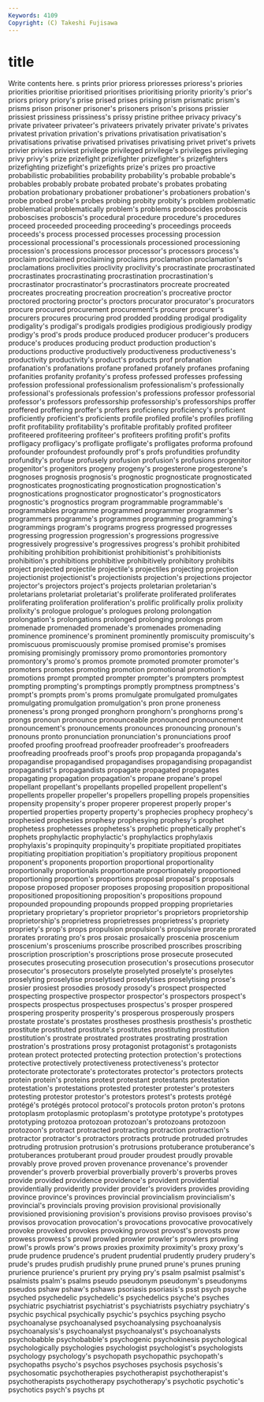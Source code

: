 ```yaml
---
Keywords: 4109 
Copyright: (C) Takeshi Fujisawa
---
```


# title

Write contents here.
s prints
prior prioress prioresses prioress's priories priorities prioritise prioritised prioritises prioritising
priority priority's prior's priors priory priory's prise prised prises prising
prism prismatic prism's prisms prison prisoner prisoner's prisoners prison's prisons
prissier prissiest prissiness prissiness's prissy pristine prithee privacy privacy's private
privateer privateer's privateers privately privater private's privates privatest privation privation's
privations privatisation privatisation's privatisations privatise privatised privatises privatising privet privet's
privets privier privies priviest privilege privileged privilege's privileges privileging privy
privy's prize prizefight prizefighter prizefighter's prizefighters prizefighting prizefight's prizefights prize's
prizes pro proactive probabilistic probabilities probability probability's probable probable's probables
probably probate probated probate's probates probating probation probationary probationer probationer's
probationers probation's probe probed probe's probes probing probity probity's problem
problematic problematical problematically problem's problems proboscides proboscis proboscises proboscis's procedural
procedure procedure's procedures proceed proceeded proceeding proceeding's proceedings proceeds proceeds's
process processed processes processing procession processional processional's processionals processioned processioning
procession's processions processor processor's processors process's proclaim proclaimed proclaiming proclaims
proclamation proclamation's proclamations proclivities proclivity proclivity's procrastinate procrastinated procrastinates procrastinating
procrastination procrastination's procrastinator procrastinator's procrastinators procreate procreated procreates procreating procreation
procreation's procreative proctor proctored proctoring proctor's proctors procurator procurator's procurators
procure procured procurement procurement's procurer procurer's procurers procures procuring prod
prodded prodding prodigal prodigality prodigality's prodigal's prodigals prodigies prodigious prodigiously
prodigy prodigy's prod's prods produce produced producer producer's producers produce's
produces producing product production production's productions productive productively productiveness productiveness's
productivity productivity's product's products prof profanation profanation's profanations profane profaned
profanely profanes profaning profanities profanity profanity's profess professed professes professing
profession professional professionalism professionalism's professionally professional's professionals profession's professions professor
professorial professor's professors professorship professorship's professorships proffer proffered proffering proffer's
proffers proficiency proficiency's proficient proficiently proficient's proficients profile profiled profile's
profiles profiling profit profitability profitability's profitable profitably profited profiteer profiteered
profiteering profiteer's profiteers profiting profit's profits profligacy profligacy's profligate profligate's
profligates proforma profound profounder profoundest profoundly prof's profs profundities profundity
profundity's profuse profusely profusion profusion's profusions progenitor progenitor's progenitors progeny
progeny's progesterone progesterone's prognoses prognosis prognosis's prognostic prognosticate prognosticated prognosticates
prognosticating prognostication prognostication's prognostications prognosticator prognosticator's prognosticators prognostic's prognostics program
programmable programmable's programmables programme programmed programmer programmer's programmers programme's programmes
programming programming's programmings program's programs progress progressed progresses progressing progression
progression's progressions progressive progressively progressive's progressives progress's prohibit prohibited prohibiting
prohibition prohibitionist prohibitionist's prohibitionists prohibition's prohibitions prohibitive prohibitively prohibitory prohibits
project projected projectile projectile's projectiles projecting projection projectionist projectionist's projectionists
projection's projections projector projector's projectors project's projects proletarian proletarian's proletarians
proletariat proletariat's proliferate proliferated proliferates proliferating proliferation proliferation's prolific prolifically
prolix prolixity prolixity's prologue prologue's prologues prolong prolongation prolongation's prolongations
prolonged prolonging prolongs prom promenade promenaded promenade's promenades promenading prominence
prominence's prominent prominently promiscuity promiscuity's promiscuous promiscuously promise promised promise's
promises promising promisingly promissory promo promontories promontory promontory's promo's promos
promote promoted promoter promoter's promoters promotes promoting promotion promotional promotion's
promotions prompt prompted prompter prompter's prompters promptest prompting prompting's promptings
promptly promptness promptness's prompt's prompts prom's proms promulgate promulgated promulgates
promulgating promulgation promulgation's pron prone proneness proneness's prong pronged pronghorn
pronghorn's pronghorns prong's prongs pronoun pronounce pronounceable pronounced pronouncement pronouncement's
pronouncements pronounces pronouncing pronoun's pronouns pronto pronunciation pronunciation's pronunciations proof
proofed proofing proofread proofreader proofreader's proofreaders proofreading proofreads proof's proofs
prop propaganda propaganda's propagandise propagandised propagandises propagandising propagandist propagandist's propagandists
propagate propagated propagates propagating propagation propagation's propane propane's propel propellant
propellant's propellants propelled propellent propellent's propellents propeller propeller's propellers propelling
propels propensities propensity propensity's proper properer properest properly proper's propertied
properties property property's prophecies prophecy prophecy's prophesied prophesies prophesy prophesying
prophesy's prophet prophetess prophetesses prophetess's prophetic prophetically prophet's prophets prophylactic
prophylactic's prophylactics prophylaxis prophylaxis's propinquity propinquity's propitiate propitiated propitiates propitiating
propitiation propitiation's propitiatory propitious proponent proponent's proponents proportion proportional proportionality
proportionally proportionals proportionate proportionately proportioned proportioning proportion's proportions proposal proposal's
proposals propose proposed proposer proposes proposing proposition propositional propositioned propositioning
proposition's propositions propound propounded propounding propounds propped propping proprietaries proprietary
proprietary's proprietor proprietor's proprietors proprietorship proprietorship's proprietress proprietresses proprietress's propriety
propriety's prop's props propulsion propulsion's propulsive prorate prorated prorates prorating
pro's pros prosaic prosaically proscenia proscenium proscenium's prosceniums proscribe proscribed
proscribes proscribing proscription proscription's proscriptions prose prosecute prosecuted prosecutes prosecuting
prosecution prosecution's prosecutions prosecutor prosecutor's prosecutors proselyte proselyted proselyte's proselytes
proselyting proselytise proselytised proselytises proselytising prose's prosier prosiest prosodies prosody
prosody's prospect prospected prospecting prospective prospector prospector's prospectors prospect's prospects
prospectus prospectuses prospectus's prosper prospered prospering prosperity prosperity's prosperous prosperously
prospers prostate prostate's prostates prostheses prosthesis prosthesis's prosthetic prostitute prostituted
prostitute's prostitutes prostituting prostitution prostitution's prostrate prostrated prostrates prostrating prostration
prostration's prostrations prosy protagonist protagonist's protagonists protean protect protected protecting
protection protection's protections protective protectively protectiveness protectiveness's protector protectorate protectorate's
protectorates protector's protectors protects protein protein's proteins protest protestant protestants
protestation protestation's protestations protested protester protester's protesters protesting protestor protestor's
protestors protest's protests protégé protégé's protégés protocol protocol's protocols proton
proton's protons protoplasm protoplasmic protoplasm's prototype prototype's prototypes prototyping protozoa
protozoan protozoan's protozoans protozoon protozoon's protract protracted protracting protraction protraction's
protractor protractor's protractors protracts protrude protruded protrudes protruding protrusion protrusion's
protrusions protuberance protuberance's protuberances protuberant proud prouder proudest proudly provable
provably prove proved proven provenance provenance's provender provender's proverb proverbial
proverbially proverb's proverbs proves provide provided providence providence's provident providential
providentially providently provider provider's providers provides providing province province's provinces
provincial provincialism provincialism's provincial's provincials proving provision provisional provisionally provisioned
provisioning provision's provisions proviso provisoes proviso's provisos provocation provocation's provocations
provocative provocatively provoke provoked provokes provoking provost provost's provosts prow
prowess prowess's prowl prowled prowler prowler's prowlers prowling prowl's prowls
prow's prows proxies proximity proximity's proxy proxy's prude prudence prudence's
prudent prudential prudently prudery prudery's prude's prudes prudish prudishly prune
pruned prune's prunes pruning prurience prurience's prurient pry prying pry's
psalm psalmist psalmist's psalmists psalm's psalms pseudo pseudonym pseudonym's pseudonyms
pseudos pshaw pshaw's pshaws psoriasis psoriasis's psst psych psyche psyched
psychedelic psychedelic's psychedelics psyche's psyches psychiatric psychiatrist psychiatrist's psychiatrists psychiatry
psychiatry's psychic psychical psychically psychic's psychics psyching psycho psychoanalyse psychoanalysed
psychoanalysing psychoanalysis psychoanalysis's psychoanalyst psychoanalyst's psychoanalysts psychobabble psychobabble's psychogenic psychokinesis
psychological psychologically psychologies psychologist psychologist's psychologists psychology psychology's psychopath psychopathic
psychopath's psychopaths psycho's psychos psychoses psychosis psychosis's psychosomatic psychotherapies psychotherapist
psychotherapist's psychotherapists psychotherapy psychotherapy's psychotic psychotic's psychotics psych's psychs pt
